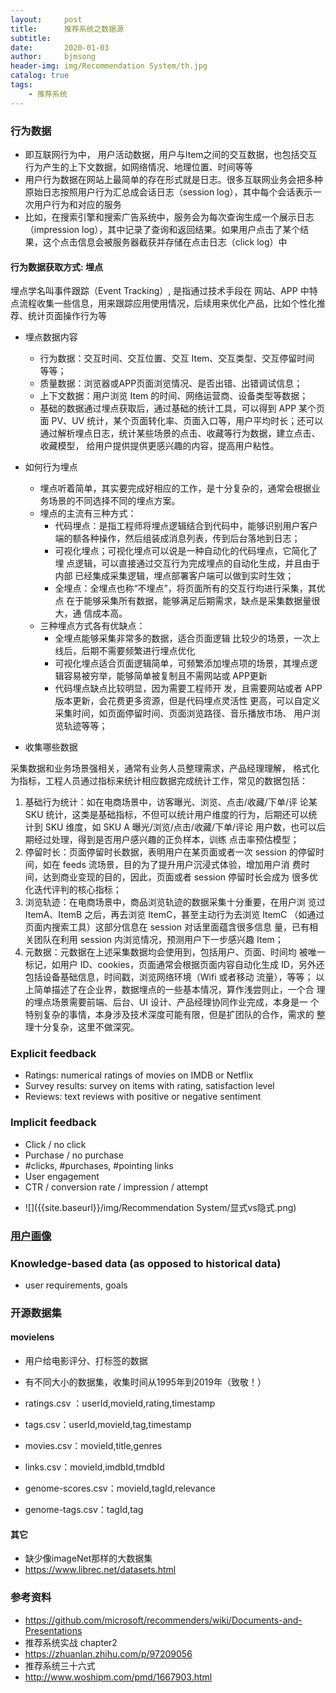 ```yaml
---
layout:     post
title:      推荐系统之数据源
subtitle:   
date:       2020-01-03
author:     bjmsong
header-img: img/Recommendation System/th.jpg
catalog: true
tags:
    - 推荐系统
---
```


### 行为数据
- 即互联网行为中， 用户活动数据，用户与Item之间的交互数据，也包括交互行为产生的上下文数据，如网络情况、地理位置、时间等等
- 用户行为数据在网站上最简单的存在形式就是日志。很多互联网业务会把多种原始日志按照用户行为汇总成会话日志（session log），其中每个会话表示一次用户行为和对应的服务
- 比如，在搜索引擎和搜索广告系统中，服务会为每次查询生成一个展示日志（impression log），其中记录了查询和返回结果。如果用户点击了某个结果，这个点击信息会被服务器截获并存储在点击日志（click log）中



#### 行为数据获取方式: 埋点

埋点学名叫事件跟踪（Event Tracking）, 是指通过技术手段在 网站、APP 中特点流程收集一些信息，用来跟踪应用使用情况，后续用来优化产品，比如个性化推荐、统计页面操作行为等

- 埋点数据内容
  - 行为数据：交互时间、交互位置、交互 Item、交互类型、交互停留时间 等等；
  - 质量数据：浏览器或APP页面浏览情况、是否出错、出错调试信息； 
  - 上下文数据：用户浏览 Item 的时间、网络运营商、设备类型等数据； 
  - 基础的数据通过埋点获取后，通过基础的统计工具，可以得到 APP 某个页面 PV、UV 统计，某个页面转化率、页面入口等，用户平均时长；还可以通过解析埋点日志，统计某些场景的点击、收藏等行为数据，建立点击、收藏模型， 给用户提供提供更感兴趣的内容，提高用户粘性。

- 如何行为埋点

  - 埋点听着简单，其实要完成好相应的工作，是〸分复杂的，通常会根据业务场景的不同选择不同的埋点方案。
  - 埋点的主流有三种方式：
    - 代码埋点：是指工程师将埋点逻辑结合到代码中，能够识别用户客户端的额各种操作，然后组装成消息列表，传到后台落地到日志；	
    - 可视化埋点；可视化埋点可以说是一种自动化的代码埋点，它简化了埋 点逻辑，可以直接通过交互行为完成埋点的自动化生成，并且由于内部 已经集成采集逻辑，埋点部署客户端可以做到实时生效；
    - 全埋点：全埋点也称“不埋点”，将页面所有的交互行均进行采集，其优点 在于能够采集所有数据，能够满足后期需求，缺点是采集数据量很大，通 信成本高。
  - 三种埋点方式各有优缺点：
    - 全埋点能够采集非常多的数据，适合页面逻辑 比较少的场景，一次上线后，后期不需要频繁进行埋点优化
    - 可视化埋点适合页面逻辑简单，可频繁添加埋点项的场景，其埋点逻辑容易被穷举，能够简单被复制且不需网站或 APP更新
    - 代码埋点缺点比较明显，因为需要工程师开 发，且需要网站或者 APP 版本更新，会花费更多资源，但是代码埋点灵活性 更高，可以自定义采集时间，如页面停留时间、页面浏览路径、音乐播放市场、 用户浏览轨迹等等；

- 收集哪些数据

采集数据和业务场景强相关，通常有业务人员整理需求，产品经理理解， 格式化为指标，工程人员通过指标来统计相应数据完成统计工作，常见的数据包括：

1. 基础行为统计：如在电商场景中，访客曝光、浏览、点击/收藏/下单/评 论某 SKU 统计，这类是基础指标，不但可以统计用户维度的行为，后期还可以统计到 SKU 维度，如 SKU A 曝光/浏览/点击/收藏/下单/评论 用户数，也可以后期经过处理，得到是否用户感兴趣的正负样本，训练 点击率预估模型；
2. 停留时长：页面停留时长数据，表明用户在某页面或者一次 session 的停留时间，如在 feeds 流场景，目的为了提升用户沉浸式体验，增加用户消 费时间，达到商业变现的目的，因此，页面或者 session 停留时长会成为 很多优化迭代评判的核心指标；
3. 浏览轨迹：在电商场景中，商品浏览轨迹的数据采集〸分重要，在用户浏 览过 ItemA、ItemB 之后，再去浏览 ItemC，甚至主动行为去浏览 ItemC （如通过页面内搜索工具）这部分信息在 session 对话里面蕴含很多信息 量，已有相关团队在利用 session 内浏览情况，预测用户下一步感兴趣 Item；
4. 元数据：元数据在上述采集数据均会使用到，包括用户、页面、时间均 被唯一标记，如用户 ID、cookies，页面通常会根据页面内容自动化生成 ID，另外还包括设备基础信息，时间戳，浏览网络环境（Wifi 或者移动 流量），等等；
   以上简单描述了在企业界，数据埋点的一些基本情况，算作浅尝则止，一个合 理的埋点场景需要前端、后台、UI 设计、产品经理协同作业完成，本身是一 个特别复杂的事情，本身涉及技术深度可能有限，但是扩团队的合作，需求的 整理〸分复杂，这里不做深究。



### Explicit feedback

- Ratings: numerical ratings of movies on IMDB or Netflix
- Survey results: survey on items with rating, satisfaction level
- Reviews: text reviews with positive or negative sentiment



### Implicit feedback

- Click / no click
- Purchase / no purchase
- #clicks, #purchases, #pointing links
- User engagement
- CTR / conversion rate / impression / attempt


<ul> 
<li markdown="1"> 
![]({{site.baseurl}}/img/Recommendation System/显式vs隐式.png) 
</li> 
</ul> 



### [用户画像](https://bjmsong.github.io/2020/03/07/%E7%94%A8%E6%88%B7%E7%94%BB%E5%83%8F/)



### Knowledge-based data (as opposed to historical data)

- user requirements, goals



### 开源数据集

#### movielens

- 用户给电影评分、打标签的数据

- 有不同大小的数据集，收集时间从1995年到2019年（致敬！）

- ratings.csv ：userId,movieId,rating,timestamp

- tags.csv：userId,movieId,tag,timestamp

- movies.csv：movieId,title,genres

- links.csv：movieId,imdbId,tmdbId

- genome-scores.csv：movieId,tagId,relevance

- genome-tags.csv：tagId,tag

  



#### 其它

- 缺少像imageNet那样的大数据集
- https://www.librec.net/datasets.html



### 参考资料

- https://github.com/microsoft/recommenders/wiki/Documents-and-Presentations
- 推荐系统实战 chapter2
- https://zhuanlan.zhihu.com/p/97209056
- 推荐系统三十六式
- http://www.woshipm.com/pmd/1667903.html